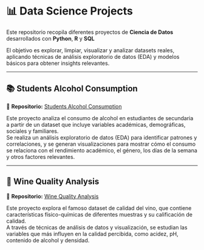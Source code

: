 # 📊 Data Science Projects

Este repositorio recopila diferentes proyectos de **Ciencia de Datos** desarrollados con **Python**, **R** y **SQL**

El objetivo es explorar, limpiar, visualizar y analizar datasets reales, aplicando técnicas de análisis exploratorio de datos (EDA) y modelos básicos para obtener insights relevantes.

---

## 📚 Students Alcohol Consumption  
🔗 **Repositorio:** [Students Alcohol Consumption](https://github.com/Jojans/Data-Science/tree/master/Students-alcohol-consumption)  

Este proyecto analiza el consumo de alcohol en estudiantes de secundaria a partir de un dataset que incluye variables académicas, demográficas, sociales y familiares.  
Se realiza un análisis exploratorio de datos (EDA) para identificar patrones y correlaciones, y se generan visualizaciones para mostrar cómo el consumo se relaciona con el rendimiento académico, el género, los días de la semana y otros factores relevantes.  

---

## 🍷 Wine Quality Analysis  
🔗 **Repositorio:** [Wine Quality Analysis](https://github.com/Jojans/Data-Science/tree/master/Wine-Quality)  

Este proyecto explora el famoso dataset de calidad del vino, que contiene características físico-químicas de diferentes muestras y su calificación de calidad.  
A través de técnicas de análisis de datos y visualización, se estudian las variables que más influyen en la calidad percibida, como acidez, pH, contenido de alcohol y densidad.  
